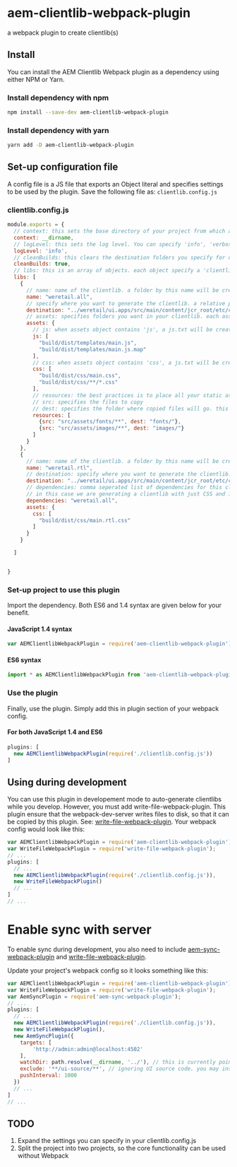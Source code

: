 # aem-clientlib-webpack-plugin
a webpack plugin to create clientlib(s) 

## Install
You can install the AEM Clientlib Webpack plugin as a dependency using either NPM or Yarn.

### Install dependency with npm

```sh
npm install --save-dev aem-clientlib-webpack-plugin
```

### Install dependency with yarn

```sh
yarn add -D aem-clientlib-webpack-plugin
```

## Set-up configuration file
A config file is a JS file that exports an Object literal and specifies settings to be used by the plugin. Save the following file as: `clientlib.config.js`

### clientlib.config.js
```js
module.exports = {
  // context: this sets the base directory of your project from which all other paths are derived
  context: __dirname, 
  // logLevel: this sets the log level. You can specify 'info', 'verbose', or 'off'
  logLevel: 'info',
  // cleanBuilds: this clears the destination folders you specify for clientlibs
  cleanBuilds: true,
  // libs: this is an array of objects. each object specify a 'clientlib' to be created
  libs: [
    {
      // name: name of the clientlib. a folder by this name will be created in destination folder.
      name: "weretail.all",
      // specify where you want to generate the clientlib. a relative path is required.
      destination: "../weretail/ui.apps/src/main/content/jcr_root/etc/clientlibs",
      // assets: specifies folders you want in your clientlib. each asset 'kind' is created as a folder.
      assets: {
        // js: when assets object contains 'js', a js.txt will be created and its content will include all files with .js extension. glob patterns are supported.
        js: [
          "build/dist/templates/main.js",
          "build/dist/templates/main.js.map"
        ],
        // css: when assets object contains 'css', a js.txt will be created and its content will include all files with .css extension. glob patterns are supported.
        css: [
          "build/dist/css/main.css",
          "build/dist/css/**/*.css"
        ],
        // resources: the best practices is to place all your static assets in resources
        // src: specifies the files to copy 
        // dest: specifies the folder where copied files will go. this is relative to resources folder. 
        resources: [
          {src: "src/assets/fonts/**", dest: "fonts/"},
          {src: "src/assets/images/**", dest: "images/"}
        ]
      }
    },
    {
      // name: name of the clientlib. a folder by this name will be created in destination folder.
      name: "weretail.rtl",
      // destination: specify where you want to generate the clientlib. a relative path is required.
      destination: "../weretail/ui.apps/src/main/content/jcr_root/etc/clientlibs",
      // dependencies: comma seperated list of dependencies for this clientlib. 
      // in this case we are generating a clientlib with just CSS and it depends on weretail.all we created earlier.
      dependencies: "weretail.all",
      assets: {
        css: [
          "build/dist/css/main.rtl.css"
        ]
      }
    }

  ]


}

```


### Set-up project to use this plugin
Import the dependency. Both ES6 and 1.4 syntax are given below for your benefit.

#### JavaScript 1.4 syntax
```js
var AEMClientlibWebpackPlugin = require('aem-clientlib-webpack-plugin').default;
```

#### ES6 syntax
```js
import * as AEMClientlibWebpackPlugin from 'aem-clientlib-webpack-plugin';
```


### Use the plugin
Finally, use the plugin. Simply add this in plugin section of your webpack config.

#### For both JavaScript 1.4 and ES6
```js
plugins: [
  new AEMClientlibWebpackPlugin(require('./clientlib.config.js'))
]
```

## Using during development

You can use this plugin in developement mode to auto-generate clientlibs while you develop. However, you must add write-file-webpack-plugin. This plugin ensure that the webpack-dev-server writes files to disk, so that it can be copied by this plugin. See: [write-file-webpack-plugin](https://github.com/gajus/write-file-webpack-plugin). Your webpack config would look like this:

```js
var AEMClientlibWebpackPlugin = require('aem-clientlib-webpack-plugin').default;
var WriteFileWebpackPlugin = require('write-file-webpack-plugin');
// ...
plugins: [
  // ...
  new AEMClientlibWebpackPlugin(require('./clientlib.config.js')),
  new WriteFileWebpackPlugin()
  // ...
]
// ...
```

# Enable sync with server
To enable sync during development, you also need to include [aem-sync-webpack-plugin](https://github.com/lukaszblasz/aem-sync-webpack-plugin) and [write-file-webpack-plugin](https://github.com/gajus/write-file-webpack-plugin). 

Update your project's webpack config so it looks something like this:

```js
var AEMClientlibWebpackPlugin = require('aem-clientlib-webpack-plugin').default;
var WriteFileWebpackPlugin = require('write-file-webpack-plugin');
var AemSyncPlugin = require('aem-sync-webpack-plugin');
// ...
plugins: [
  // ...
  new AEMClientlibWebpackPlugin(require('./clientlib.config.js')),
  new WriteFileWebpackPlugin(),
  new AemSyncPlugin({
    targets: [
        'http://admin:admin@localhost:4502'
    ],
    watchDir: path.resolve(__dirname, '../'), // this is currently pointing to parent folder. you just need to point it to project's root folder. my project's root is outside of my UI source code folder
    exclude: '**/ui-source/**', // ignoring UI source code. you may instead choose to ignore node_modules by specifying '**/node_modules/**'
    pushInterval: 1000
  })
  // ...
]
// ...
```



## TODO

1. Expand the settings you can specify in your clientlib.config.js
1. Split the project into two projects, so the core functionality can be used without Webpack
